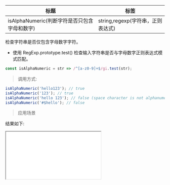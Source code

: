 | 标题                                         | 标签                              |
| -------------------------------------------- | --------------------------------- |
| isAlphaNumeric(判断字符是否只包含字母和数字) | string,regexp(字符串，正则表达式) |

检查字符串是否仅包含字母数字字符。

- 使用 RegExp.prototype.test() 检查输入字符串是否与字母数字正则表达式模式匹配。

```js
const isAlphaNumeric = str => /^[a-z0-9]+$/gi.test(str);
```

> 调用方式:

```js
isAlphaNumeric('hello123'); // true
isAlphaNumeric('123'); // true
isAlphaNumeric('hello 123'); // false (space character is not alphanumeric)
isAlphaNumeric('#$hello'); // false
```

> 应用场景

<div class="code-editor" data-url="codes/javascript/html/isAlphaNumeric.html" data-language="html"></div>

结果如下:

<iframe src="codes/javascript/html/isAlphaNumeric.html"></iframe>
